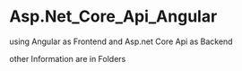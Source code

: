 # Asp.Net_Core_Api_Angular
using Angular as Frontend and Asp.net Core Api as Backend

other Information are in Folders

